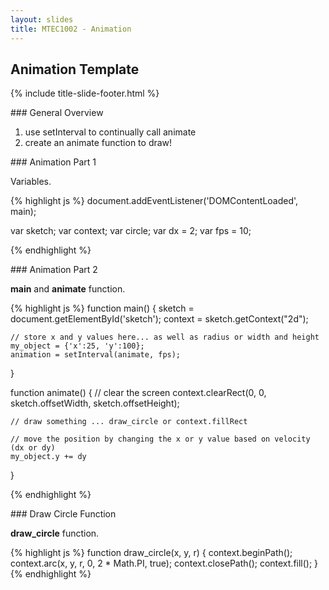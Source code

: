 ```yaml
---
layout: slides
title: MTEC1002 - Animation
---
```


<section markdown="block" class="title-slide">

# Animation Template

{% include title-slide-footer.html %}
</section>



<section markdown="block">
### General Overview

1. use setInterval to continually call animate
2. create an animate function to draw!
</section>

<section markdown="block">
### Animation Part 1

Variables.

{% highlight js %}
document.addEventListener('DOMContentLoaded', main);

var sketch;
var context;
var circle;
var dx = 2;
var fps = 10;

{% endhighlight %}
</section>

<section markdown="block">
### Animation Part 2

__main__ and __animate__ function.

{% highlight js %}
function main() {
	sketch = document.getElementById('sketch');
	context = sketch.getContext("2d");

	// store x and y values here... as well as radius or width and height
	my_object = {'x':25, 'y':100};
	animation = setInterval(animate, fps);
}

function animate() {
	// clear the screen
	context.clearRect(0, 0, sketch.offsetWidth, sketch.offsetHeight);

	// draw something ... draw_circle or context.fillRect

	// move the position by changing the x or y value based on velocity (dx or dy)
	my_object.y += dy
}

{% endhighlight %}
</section>

<section markdown="block">
### Draw Circle Function

__draw_circle__ function.

{% highlight js %}
function draw_circle(x, y, r) {
	context.beginPath();
	context.arc(x, y, r, 0, 2 * Math.PI, true);
	context.closePath();
	context.fill();
}
{% endhighlight %}
</section>
